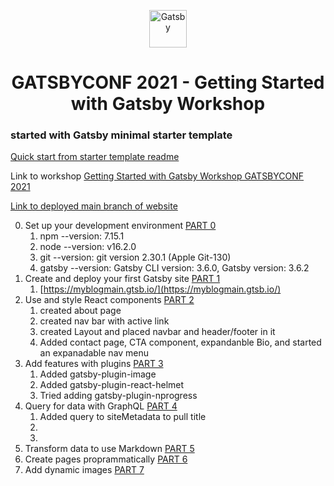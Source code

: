 <p align="center">
  <a href="https://www.gatsbyjs.com/?utm_source=starter&utm_medium=readme&utm_campaign=minimal-starter">
    <img alt="Gatsby" src="https://www.gatsbyjs.com/Gatsby-Monogram.svg" width="60" />
  </a>
</p>
<h1 align="center">
  GATSBYCONF 2021 - Getting Started with Gatsby Workshop
</h1>
<h3>started with Gatsby minimal starter template</h3>

[Quick start from starter template readme](/quickstart.md)

Link to workshop [Getting Started with Gatsby Workshop GATSBYCONF 2021](https://intro-workshop-gatsbyconf-2021.gatsbyjs.io/)

[Link to deployed main branch of website](https://myblogmain.gtsb.io/)

0. Set up your development environment [PART 0](https://intro-workshop-gatsbyconf-2021.gatsbyjs.io/part-0/)
    1. npm --version: 7.15.1
    2. node --version: v16.2.0
    3. git --version: git version 2.30.1 (Apple Git-130)
    4. gatsby --version: Gatsby CLI version: 3.6.0, Gatsby version: 3.6.2
1. Create and deploy your first Gatsby site [PART 1](https://intro-workshop-gatsbyconf-2021.gatsbyjs.io/part-1/)
    1. [https://myblogmain.gtsb.io/](https://myblogmain.gtsb.io/)
2. Use and style React components [PART 2](https://intro-workshop-gatsbyconf-2021.gatsbyjs.io/part-2/)
    1. created about page
    2. created nav bar with active link
    3. created Layout and placed navbar and header/footer in it
    4. Added contact page, CTA component, expandanble Bio, and started an expanadable nav menu
3. Add features with plugins [PART 3](https://intro-workshop-gatsbyconf-2021.gatsbyjs.io/part-3/)
    1. Added gatsby-plugin-image
    2. Added gatsby-plugin-react-helmet
    3. Tried adding gatsby-plugin-nprogress
4. Query for data with GraphQL [PART 4](https://intro-workshop-gatsbyconf-2021.gatsbyjs.io/part-4/)
    1. Added query to siteMetadata to pull title
    2.
    3.
5. Transform data to use Markdown [PART 5](https://intro-workshop-gatsbyconf-2021.gatsbyjs.io/part-5/)
6. Create pages proprammatically [PART 6](https://intro-workshop-gatsbyconf-2021.gatsbyjs.io/part-6/)
7. Add dynamic images [PART 7](https://intro-workshop-gatsbyconf-2021.gatsbyjs.io/part-7/)

